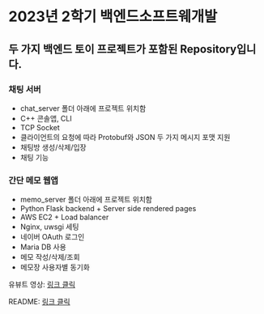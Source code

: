 # 2023년 2학기 백엔드소프트웨개발

## 두 가지 백엔드 토이 프로젝트가 포함된 Repository입니다.

### 채팅 서버
- chat_server 폴더 아래에 프로젝트 위치함
- C++ 콘솔앱, CLI
- TCP Socket
- 클라이언트의 요청에 따라 Protobuf와 JSON 두 가지 메시지 포맷 지원
- 채팅방 생성/삭제/입장
- 채팅 기능 

### 간단 메모 웹앱
- memo_server 폴더 아래에 프로젝트 위치함
- Python Flask backend + Server side rendered pages
- AWS EC2 + Load balancer
- Nginx, uwsgi 세팅
- 네이버 OAuth 로그인
- Maria DB 사용
- 메모 작성/삭제/조회
- 메모장 사용자별 동기화

유뷰트 영상: <a href="https://youtu.be/X57CByCkI40?si=qxveVJaJXtpxTOBu">
링크 클릭</a>

README: <a href="https://github.com/jeheecheon/backend2023/tree/main/memo_server">
링크 클릭</a>
